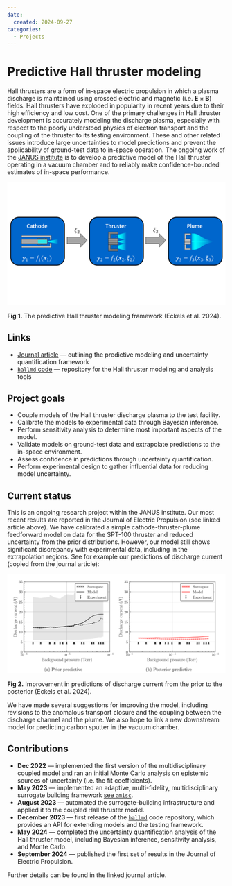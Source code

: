 ```yaml
---
date:
  created: 2024-09-27
categories:
  - Projects
---
```


# Predictive Hall thruster modeling

Hall thrusters are a form of in-space electric propulsion in which a plasma discharge is maintained using crossed electric and magnetic (i.e. $\mathbf{E}\times \mathbf{B}$) fields. Hall thrusters have exploded in popularity in recent years due to their high efficiency and low cost. One of the primary challenges in Hall thruster development is accurately modeling the discharge plasma, especially with respect to the poorly understood physics of electron transport and the coupling of the thruster to its testing environment. These and other related issues introduce large uncertainties to model predictions and prevent the applicability of ground-test data to in-space operation. The ongoing work of the [JANUS institute](https://aero.engin.umich.edu/2021/05/06/michigan-on-team-selected-for-15m-nasa-institute-to-investigate-testing-of-advanced-propulsion-concepts/) is to develop a predictive model of the Hall thruster operating in a vacuum chamber and to reliably make confidence-bounded estimates of in-space performance.

![Hall thruster model diagram](../../assets/demo/pem-diagram.svg)

**Fig 1.** The predictive Hall thruster modeling framework (Eckels et al. 2024).

<!-- more -->

## Links

- [Journal article](https://rdcu.be/dVmim) — outlining the predictive modeling and uncertainty quantification framework
- [`hallmd` code](https://www.github.com/JANUS-Institute/HallThrusterPEM.git) — repository for the Hall thruster modeling and analysis tools

## Project goals

- Couple models of the Hall thruster discharge plasma to the test facility.
- Calibrate the models to experimental data through Bayesian inference.
- Perform sensitivity analysis to determine most important aspects of the model.
- Validate models on ground-test data and extrapolate predictions to the in-space environment.
- Assess confidence in predictions through uncertainty quantification.
- Perform experimental design to gather influential data for reducing model uncertainty.

## Current status

This is an ongoing research project within the JANUS institute. Our most recent results are reported in the Journal of Electric Propulsion (see linked article above). We have calibrated a simple cathode-thruster-plume feedforward model on data for the SPT-100 thruster and reduced uncertainty from the prior distributions. However, our model still shows significant discrepancy with experimental data, including in the extrapolation regions. See for example our predictions of discharge current (copied from the journal article):

![Discharge current](../../assets/projects/discharge-current.png)

**Fig 2.** Improvement in predictions of discharge current from the prior to the posterior (Eckels et al. 2024).

We have made several suggestions for improving the model, including revisions to the anomalous transport closure and the coupling between the discharge channel and the plume. We also hope to link a new downstream model for predicting carbon sputter in the vacuum chamber.

## Contributions

- **Dec 2022** — implemented the first version of the multidisciplinary coupled model and ran an initial Monte Carlo analysis on epistemic sources of uncertainty (i.e. the fit coefficients).
- **May 2023** — implemented an adaptive, multi-fidelity, multidisciplinary surrogate building framework [see `amisc`](https://github.com/eckelsjd/amisc.git).
- **August 2023** — automated the surrogate-building infrastructure and applied it to the coupled Hall thruster model.
- **December 2023** — first release of the [`hallmd`](https://www.github.com/JANUS-Institute/HallThrusterPEM.git) code repository, which provides an API for extending models and the testing framework.
- **May 2024** — completed the uncertainty quantification analysis of the Hall thruster model, including Bayesian inference, sensitivity analysis, and Monte Carlo.
- **September 2024** — published the first set of results in the Journal of Electric Propulsion.

Further details can be found in the linked journal article.
